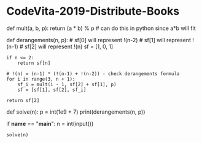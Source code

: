 # CodeVita-2019-Distribute-Books

def mult(a, b, p):
    return (a * b) % p  # can do this in python since a*b will fit
 
 
def derangements(n, p):
    # sf[0] will represent !(n-2)
    # sf[1] will represent !(n-1)
    # sf[2] will represent !(n)
    sf = [1, 0, 1]
 
    if n <= 2:
        return sf[n]
 
    # !(n) = (n-1) * (!(n-1) + !(n-2)) - check derangements formula
    for i in range(3, n + 1):
        sf_i = mult(i - 1, sf[2] + sf[1], p)
        sf = [sf[1], sf[2], sf_i]
 
    return sf[2]
 
 
def solve(n):
    p = int(1e9 + 7)
    print(derangements(n, p))
 
 
if __name__ == "__main__":
    n = int(input())
 
    solve(n)
